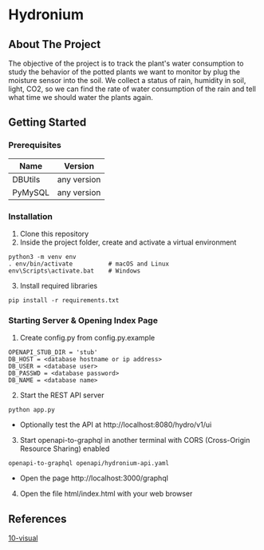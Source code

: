 # Hydronium

## About The Project

The objective of the project is to track the plant's water consumption to study the behavior of the potted plants we want to monitor by plug the moisture sensor into the soil. We collect a status of rain, humidity in soil, light, CO2, so we can find the rate of water consumption of the rain and tell what time we should water the plants again. 

## Getting Started

### Prerequisites

| Name | Version |
|------|---------|
| DBUtils | any version |
| PyMySQL | any version |

### Installation
1. Clone this repository
2. Inside the project folder, create and activate a virtual environment
```
python3 -m venv env
. env/bin/activate          # macOS and Linux
env\Scripts\activate.bat    # Windows
```
3. Install required libraries
```
pip install -r requirements.txt
```

### Starting Server & Opening Index Page
1. Create config.py from config.py.example
```
OPENAPI_STUB_DIR = 'stub'
DB_HOST = <database hostname or ip address>
DB_USER = <database user>
DB_PASSWD = <database password>
DB_NAME = <database name>
```
2. Start the REST API server
```
python app.py
```
- Optionally test the API at http://localhost:8080/hydro/v1/ui

3. Start openapi-to-graphql in another terminal with CORS (Cross-Origin Resource Sharing) enabled
```
openapi-to-graphql openapi/hydronium-api.yaml
```
- Open the page http://localhost:3000/graphql

4. Open the file html/index.html with your web browser


## References 
[10-visual](https://drive.google.com/file/d/1-hcvErypZvDCqL4tIDZYygWmtYvk6HU7/view)
